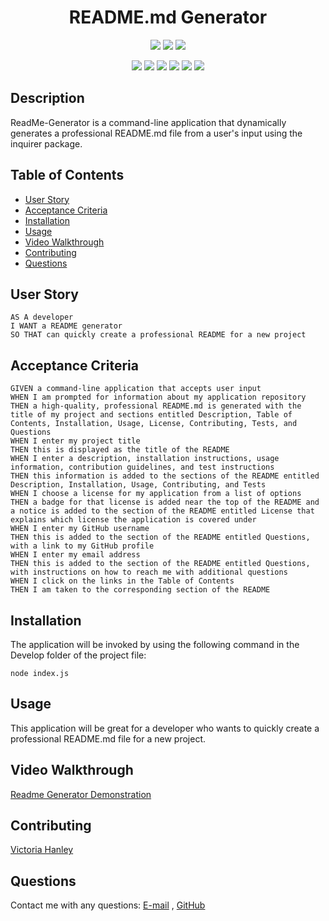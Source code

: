 <h1 align="center">README.md Generator</h1>

<p align="center">
    <img src="https://img.shields.io/github/repo-size/vichanley/readme-generator" />
    <img src="https://img.shields.io/github/languages/top/vichanley/readme-generator"  />
    <img src="https://img.shields.io/github/last-commit/vichanley/readme-generator" >
</p>
  
<p align="center">
    <img src="https://img.shields.io/badge/Javascript-yellow" />
    <img src="https://img.shields.io/badge/jQuery-blue"  />
    <img src="https://img.shields.io/badge/-node.js-green" />
    <img src="https://img.shields.io/badge/-inquirer-red" >
    <img src="https://img.shields.io/badge/-screencastify-lightgrey" />
    <img src="https://img.shields.io/badge/-json-orange" />
</p>

## Description

ReadMe-Generator is a command-line application that dynamically generates a professional README.md file from a user's input using the inquirer package. 

## Table of Contents
- [User Story](#user-story)
- [Acceptance Criteria](#acceptance-criteria)
- [Installation](#installation)
- [Usage](#usage)
- [Video Walkthrough](#video-walkthrough)
- [Contributing](#contributing)
- [Questions](#questions)

## User Story
  
```
AS A developer
I WANT a README generator
SO THAT can quickly create a professional README for a new project 
```

## Acceptance Criteria
  
``` 
GIVEN a command-line application that accepts user input
WHEN I am prompted for information about my application repository
THEN a high-quality, professional README.md is generated with the title of my project and sections entitled Description, Table of Contents, Installation, Usage, License, Contributing, Tests, and Questions
WHEN I enter my project title
THEN this is displayed as the title of the README
WHEN I enter a description, installation instructions, usage information, contribution guidelines, and test instructions
THEN this information is added to the sections of the README entitled Description, Installation, Usage, Contributing, and Tests
WHEN I choose a license for my application from a list of options
THEN a badge for that license is added near the top of the README and a notice is added to the section of the README entitled License that explains which license the application is covered under
WHEN I enter my GitHub username
THEN this is added to the section of the README entitled Questions, with a link to my GitHub profile
WHEN I enter my email address
THEN this is added to the section of the README entitled Questions, with instructions on how to reach me with additional questions
WHEN I click on the links in the Table of Contents
THEN I am taken to the corresponding section of the README
```

## Installation

The application will be invoked by using the following command in the Develop folder of the project file: 

`node index.js`

## Usage

This application will be great for a developer who wants to quickly create a professional README.md file for a new project.

## Video Walkthrough

[Readme Generator Demonstration](https://drive.google.com/file/d/1MSONTlPxz6UtEUeCAHeGVkBpPp6AWKKI/view)

## Contributing
[Victoria Hanley](https://github.com/vichanley)

## Questions
Contact me with any questions: [E-mail](mailto:viccantu23@gmail.com) , [GitHub](https://github.com/vichanley)<br />